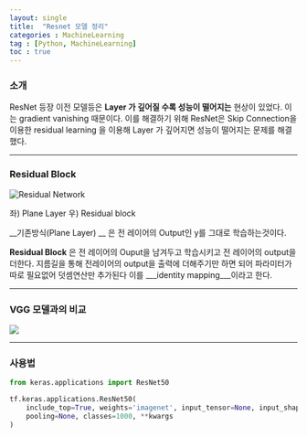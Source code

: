 ```yaml
---
layout: single
title:  "Resnet 모델 정리"
categories : MachineLearning
tag : [Python, MachineLearning]
toc : true
---
```


### 소개

ResNet 등장 이전 모델등은 __Layer 가 깊어질 수록 성능이 떨어지는__ 현상이 있었다. 이는 gradient vanishing 때문이다. 이를 해결하기 위해 ResNet은 Skip Connection을 이용한 residual learning 을 이용해 Layer 가 깊어지면 성능이 떨어지는 문제를 해결했다.

---

### Residual Block

![Residual Network](https://d2l.ai/_images/residual-block.svg)

좌) Plane Layer 우) Residual block

__기존방식(Plane Layer) __ 은 전 레이어의 Output인 y를 그대로 학습하는것이다.

__Residual Block__ 은 전 레이어의 Ouput을 남겨두고 학습시키고 전 레이어의 output을 더한다. 지름길을 통해 전레이어의 output을 출력에 더해주기만 하면 되어 파라미터가 따로 필요없어 덧셈연산만 추가된다 이를 ___identity mapping___이라고 한다.

---

### VGG 모델과의 비교

![](https://cdn-5f733ed3c1ac190fbc56ef88.closte.com/wp-content/uploads/2017/04/resnet.png)

---

### 사용법

```python
from keras.applications import ResNet50

tf.keras.applications.ResNet50(
    include_top=True, weights='imagenet', input_tensor=None, input_shape=None,
    pooling=None, classes=1000, **kwargs
)
```

